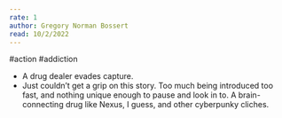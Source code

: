 ```yaml
---
rate: 1
author: Gregory Norman Bossert
read: 10/2/2022
---
```


#action #addiction 

- A drug dealer evades capture. 
- Just couldn’t get a grip on this story. Too much being introduced too fast, and nothing unique enough to pause and look in to. A brain-connecting drug like Nexus, I guess, and other cyberpunky cliches.